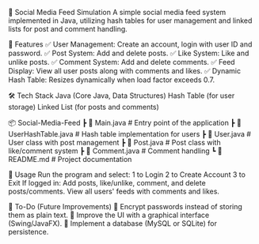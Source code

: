 📌 Social Media Feed Simulation
A simple social media feed system implemented in Java, utilizing hash tables for user management and linked lists for post and comment handling.

🚀 Features
✅ User Management: Create an account, login with user ID and password.
✅ Post System: Add and delete posts.
✅ Like System: Like and unlike posts.
✅ Comment System: Add and delete comments.
✅ Feed Display: View all user posts along with comments and likes.
✅ Dynamic Hash Table: Resizes dynamically when load factor exceeds 0.7.

🛠 Tech Stack
Java (Core Java, Data Structures)
Hash Table (for user storage)
Linked List (for posts and comments)

📦 Social-Media-Feed
 ┣ 📜 Main.java           # Entry point of the application
 ┣ 📜 UserHashTable.java  # Hash table implementation for users
 ┣ 📜 User.java           # User class with post management
 ┣ 📜 Post.java           # Post class with like/comment system
 ┣ 📜 Comment.java        # Comment handling
 ┗ 📜 README.md           # Project documentation

📌 Usage
Run the program and select:
1 to Login
2 to Create Account
3 to Exit
If logged in:
Add posts, like/unlike, comment, and delete posts/comments.
View all users' feeds with comments and likes.

📝 To-Do (Future Improvements)
🔹 Encrypt passwords instead of storing them as plain text.
🔹 Improve the UI with a graphical interface (Swing/JavaFX).
🔹 Implement a database (MySQL or SQLite) for persistence.

